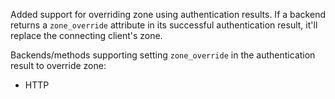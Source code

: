 Added support for overriding zone using authentication results.  If a backend returns a `zone_override` attribute in its successful authentication result, it'll replace the connecting client's zone.

Backends/methods supporting setting `zone_override` in the authentication result to override zone:

- HTTP

